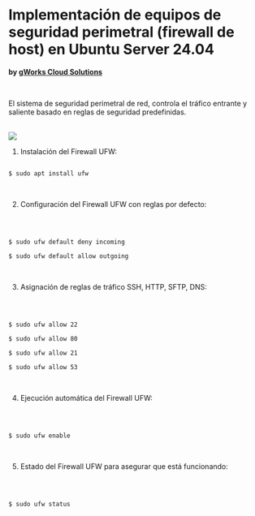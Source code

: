 # Implementación de equipos de seguridad perimetral (firewall de host) en Ubuntu Server 24.04
**by [gWorks Cloud Solutions](https://www.gworks-ec.com)**

<br>

El sistema de seguridad perimetral de red, controla el tráfico entrante y saliente basado en reglas de seguridad predefinidas.

<br>

<img src="https://www.gworks-ec.com/nia/uploads/2024/07/Ubuntu_implementacion-e1721710717703.png">

<br>

1. Instalación del Firewall UFW:

```shell

$ sudo apt install ufw

```

<br>

2. Configuración del Firewall UFW con reglas por defecto:

<br>

```shell

$ sudo ufw default deny incoming

$ sudo ufw default allow outgoing

```

<br>

3. Asignación de reglas de tráfico SSH, HTTP, SFTP, DNS:

<br>

```shell

$ sudo ufw allow 22

$ sudo ufw allow 80

$ sudo ufw allow 21

$ sudo ufw allow 53

```

<br>

4. Ejecución automática del Firewall UFW:

<br>

```shell

$ sudo ufw enable

```

<br>

5. Estado del Firewall UFW para asegurar que está funcionando:

<br>

```shell

$ sudo ufw status

```
